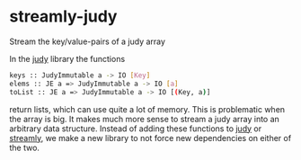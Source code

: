 # streamly-judy
Stream the key/value-pairs of a judy array

In the [judy](https://hackage.haskell.org/package/judy-0.4.1) library the functions

```bash
keys :: JudyImmutable a -> IO [Key]
elems :: JE a => JudyImmutable a -> IO [a]
toList :: JE a => JudyImmutable a -> IO [(Key, a)] 
```

return lists, which can use quite a lot of memory. This is problematic when the array is big.
It makes much more sense to stream a judy array into an arbitrary data structure.
Instead of adding these functions to [judy](https://hackage.haskell.org/package/judy-0.4.1/docs/Data-Judy.html) or [streamly](https://hackage.haskell.org/package/streamly-0.8.1),
we make a new library to not force new dependencies on either of the two.

